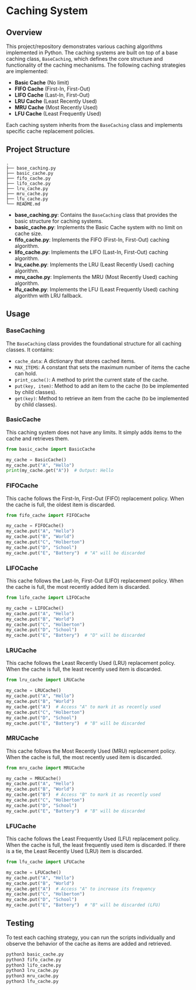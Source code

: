 # Caching System

## Overview

This project/repository demonstrates various caching algorithms implemented in Python. The caching systems are built on top of a base caching class, `BaseCaching`, which defines the core structure and functionality of the caching mechanisms. The following caching strategies are implemented:

- **Basic Cache** (No limit)
- **FIFO Cache** (First-In, First-Out)
- **LIFO Cache** (Last-In, First-Out)
- **LRU Cache** (Least Recently Used)
- **MRU Cache** (Most Recently Used)
- **LFU Cache** (Least Frequently Used)

Each caching system inherits from the `BaseCaching` class and implements specific cache replacement policies.

## Project Structure

```
.
├── base_caching.py
├── basic_cache.py
├── fifo_cache.py
├── lifo_cache.py
├── lru_cache.py
├── mru_cache.py
├── lfu_cache.py
└── README.md
```

- **base_caching.py**: Contains the `BaseCaching` class that provides the basic structure for caching systems.
- **basic_cache.py**: Implements the Basic Cache system with no limit on cache size.
- **fifo_cache.py**: Implements the FIFO (First-In, First-Out) caching algorithm.
- **lifo_cache.py**: Implements the LIFO (Last-In, First-Out) caching algorithm.
- **lru_cache.py**: Implements the LRU (Least Recently Used) caching algorithm.
- **mru_cache.py**: Implements the MRU (Most Recently Used) caching algorithm.
- **lfu_cache.py**: Implements the LFU (Least Frequently Used) caching algorithm with LRU fallback.

## Usage

### BaseCaching

The `BaseCaching` class provides the foundational structure for all caching classes. It contains:

- `cache_data`: A dictionary that stores cached items.
- `MAX_ITEMS`: A constant that sets the maximum number of items the cache can hold.
- `print_cache()`: A method to print the current state of the cache.
- `put(key, item)`: Method to add an item to the cache (to be implemented by child classes).
- `get(key)`: Method to retrieve an item from the cache (to be implemented by child classes).

### BasicCache

This caching system does not have any limits. It simply adds items to the cache and retrieves them.

```python
from basic_cache import BasicCache

my_cache = BasicCache()
my_cache.put("A", "Hello")
print(my_cache.get("A"))  # Output: Hello
```

### FIFOCache

This cache follows the First-In, First-Out (FIFO) replacement policy. When the cache is full, the oldest item is discarded.

```python
from fifo_cache import FIFOCache

my_cache = FIFOCache()
my_cache.put("A", "Hello")
my_cache.put("B", "World")
my_cache.put("C", "Holberton")
my_cache.put("D", "School")
my_cache.put("E", "Battery")  # "A" will be discarded
```

### LIFOCache

This cache follows the Last-In, First-Out (LIFO) replacement policy. When the cache is full, the most recently added item is discarded.

```python
from lifo_cache import LIFOCache

my_cache = LIFOCache()
my_cache.put("A", "Hello")
my_cache.put("B", "World")
my_cache.put("C", "Holberton")
my_cache.put("D", "School")
my_cache.put("E", "Battery")  # "D" will be discarded
```

### LRUCache

This cache follows the Least Recently Used (LRU) replacement policy. When the cache is full, the least recently used item is discarded.

```python
from lru_cache import LRUCache

my_cache = LRUCache()
my_cache.put("A", "Hello")
my_cache.put("B", "World")
my_cache.get("A")  # Access "A" to mark it as recently used
my_cache.put("C", "Holberton")
my_cache.put("D", "School")
my_cache.put("E", "Battery")  # "B" will be discarded
```

### MRUCache

This cache follows the Most Recently Used (MRU) replacement policy. When the cache is full, the most recently used item is discarded.

```python
from mru_cache import MRUCache

my_cache = MRUCache()
my_cache.put("A", "Hello")
my_cache.put("B", "World")
my_cache.get("B")  # Access "B" to mark it as recently used
my_cache.put("C", "Holberton")
my_cache.put("D", "School")
my_cache.put("E", "Battery")  # "B" will be discarded
```

### LFUCache

This cache follows the Least Frequently Used (LFU) replacement policy. When the cache is full, the least frequently used item is discarded. If there is a tie, the Least Recently Used (LRU) item is discarded.

```python
from lfu_cache import LFUCache

my_cache = LFUCache()
my_cache.put("A", "Hello")
my_cache.put("B", "World")
my_cache.get("A")  # Access "A" to increase its frequency
my_cache.put("C", "Holberton")
my_cache.put("D", "School")
my_cache.put("E", "Battery")  # "B" will be discarded (LFU)
```

## Testing

To test each caching strategy, you can run the scripts individually and observe the behavior of the cache as items are added and retrieved.

```bash
python3 basic_cache.py
python3 fifo_cache.py
python3 lifo_cache.py
python3 lru_cache.py
python3 mru_cache.py
python3 lfu_cache.py
```
